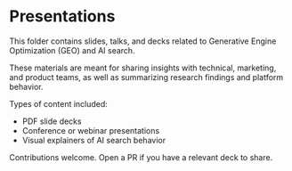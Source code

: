 # Presentations

This folder contains slides, talks, and decks related to Generative Engine Optimization (GEO) and AI search.

These materials are meant for sharing insights with technical, marketing, and product teams, as well as summarizing research findings and platform behavior.

Types of content included:
- PDF slide decks
- Conference or webinar presentations
- Visual explainers of AI search behavior

Contributions welcome. Open a PR if you have a relevant deck to share.
